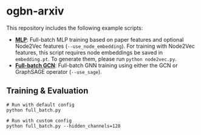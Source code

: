 # ogbn-arxiv

This repository includes the following example scripts:

* **[MLP](https://github.com/snap-stanford/ogb/blob/master/examples/nodeproppred/arxiv/mlp.py)**: Full-batch MLP training based on paper features and optional Node2Vec features (`--use_node_embedding`). For training with Node2Vec features, this script requires node embeddings be saved in `embedding.pt`. To generate them, please run `python node2vec.py`.
* **[Full-batch GCN](https://github.com/snap-stanford/ogb/blob/master/examples/nodeproppred/arxiv/full_batch.py)**: Full-batch GNN training using either the GCN or GraphSAGE operator (`--use_sage`).

## Training & Evaluation

```
# Run with default config
python full_batch.py

# Run with custom config
python full_batch.py --hidden_channels=128
```
